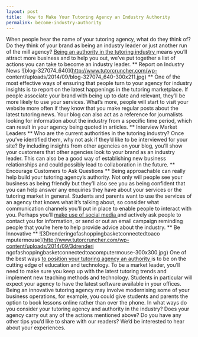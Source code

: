 ```yaml
---
layout: post
title:  How to Make Your Tutoring Agency an Industry Authority
permalink: become-industry-authority
---
```

When people hear the name of your tutoring agency, what do they think of? Do
they think of your brand as being an industry leader or just another run of
the mill agency? [ Being an authority in the tutoring industry
](http://www.tutorcruncher.com/how-to-build-an-online-tutoring-community/)
means you’ll attract more business and to help you out, we’ve put together a
list of actions you can take to become an industry leader. ** Report on
Industry News ![blog-327074_640](http://www.tutorcruncher.com/wp-
content/uploads/2014/09/blog-327074_640-300x211.jpg) ** One of the most
effective ways of ensuring that people turn to your agency for industry
insights is to report on the latest happenings in the tutoring marketplace. If
people associate your brand with being up to date and relevant, they’ll be
more likely to use your services. What’s more, people will start to visit your
website more often if they know that you make regular posts about the latest
tutoring news. Your blog can also act as a reference for journalists looking
for information about the industry from a specific time period, which can
result in your agency being quoted in articles. ** Interview Market Leaders **
Who are the current authorities in the tutoring industry? Once you’ve
identified them, why not ask if they’d like to be interviewed for your site?
By including insights from other agencies on your blog, you’ll show your
customers that other agencies look to your brand as an industry leader. This
can also be a good way of establishing new business relationships and could
possibly lead to collaboration in the future. ** Encourage Customers to Ask
Questions ** Being approachable can really help build your tutoring agency’s
authority. Not only will people see your business as being friendly but
they’ll also see you as being confident that you can help answer any enquiries
they have about your services or the tutoring market in general. Students and
parents want to use the services of an agency that knows what it’s talking
about, so consider what communication channels you’ll put in place to enable
people to interact with you. Perhaps you’ll [ make use of social media
](http://www.tutorcruncher.com/social-media-strategy-for-tutoring-businesses/)
and actively ask people to contact you for information, or send or out an
email campaign reminding people that you’re here to help provide advice about
the industry. ** Be Innovative ** ![3Drenderingofashoppingbasketconnectedtoaco
mputermouse](http://www.tutorcruncher.com/wp-content/uploads/2014/09/3drenderi
ngofashoppingbasketconnectedtoacomputermouse-300x300.jpg) One of the best ways
[ to position your tutoring agency an authority
](http://www.tutorcruncher.com/how-to-make-your-tutoring-agency-stand-out/) is
to be on the cutting edge of education and technology. To be a market leader,
you’ll need to make sure you keep up with the latest tutoring trends and
implement new teaching methods and technology. Students in particular will
expect your agency to have the latest software available in your offices.
Being an innovative tutoring agency may involve modernising some of your
business operations, for example, you could give students and parents the
option to book lessons online rather than over the phone. In what ways do you
consider your tutoring agency and authority in the industry? Does your agency
carry out any of the actions mentioned above? Do you have any other tips you’d
like to share with our readers? We’d be interested to hear about your
experiences.
